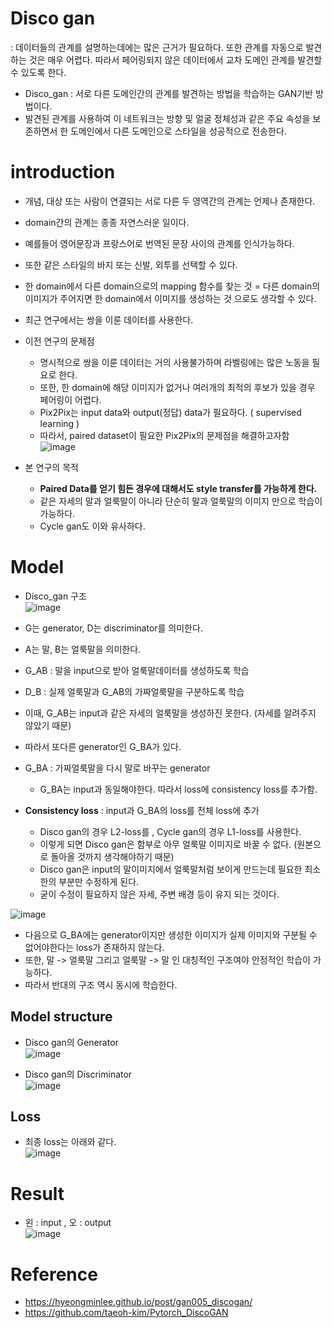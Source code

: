 # Disco gan
: 데이터들의 관계를 설명하는데에는 많은 근거가 필요하다. 또한 관계를 자동으로 발견하는 것은 매우 어렵다. 따라서 페어링되지 않은 데이터에서 교차 도메인 관계를 발견할 수 있도록 한다.

- Disco_gan : 서로 다른 도메인간의 관계를 발견하는 방법을 학습하는 GAN기반 방법이다.
- 발견된 관계를 사용하여 이 네트워크는 방향 및 얼굴 정체성과 같은 주요 속성을 보존하면서 한 도메인에서 다른 도메인으로 스타일을 성공적으로 전송한다.

# introduction
- 개념, 대상 또는 사람이 연결되는 서로 다른 두 영역간의 관계는 언제나 존재한다.
- domain간의 관계는 종종 자연스러운 일이다.
- 예를들어 영어문장과 프랑스어로 번역된 문장 사이의 관계를 인식가능하다.
- 또한 같은 스타일의 바지 또는 신발, 외투를 선택할 수 있다.
- 한 domain에서 다른 domain으로의 mapping 함수를 찾는 것 = 다른 domain의 이미지가 주어지면 한 domain에서 이미지를 생성하는 것 으로도 생각할 수 있다.
- 최근 연구에서는 쌍을 이룬 데이터를 사용한다. 

- 이전 연구의 문제점
  - 명시적으로 쌍을 이룬 데이터는 거의 사용불가하며 라벨링에는 많은 노동을 필요로 한다.
  - 또한, 한 domain에 해당 이미지가 없거나 여러개의 최적의 후보가 있을 경우 페어링이 어렵다.
  - Pix2Pix는 input data와 output(정답) data가 필요하다. ( supervised learning )
  - 따라서, paired dataset이 필요한 Pix2Pix의 문제점을 해결하고자함\
  ![image](https://user-images.githubusercontent.com/70633080/110598197-d316ec00-81c4-11eb-9c39-f0e7860f0e2a.png)

 - 본 연구의 목적
    - **Paired Data를 얻기 힘든 경우에 대해서도 style transfer를 가능하게 한다.**
    - 같은 자세의 말과 얼룩말이 아니라 단순히 말과 얼룩말의 이미지 만으로 학습이 가능하다.
    - Cycle gan도 이와 유사하다.

# Model
- Disco_gan 구조\
![image](https://user-images.githubusercontent.com/70633080/110601936-cf856400-81c8-11eb-8b4e-2531827faefc.png)

- G는 generator, D는 discriminator를 의미한다.
- A는 말, B는 얼룩말을 의미한다.
- G_AB : 말을 input으로 받아 얼룩말데이터를 생성하도록 학습
- D_B : 실제 얼룩말과 G_AB의 가짜얼룩말을 구분하도록 학습
- 이때, G_AB는 input과 같은 자세의 얼룩말을 생성하진 못한다. (자세를 알려주지 않았기 때문)
- 따라서 또다른 generator인 G_BA가 있다.
- G_BA : 가짜얼룩말을 다시 말로 바꾸는 generator 
  - G_BA는 input과 동일해야한다. 따라서 loss에 consistency loss를 추가함.
  
- **Consistency loss** : input과 G_BA의 loss를 전체 loss에 추가
  - Disco gan의 경우 L2-loss를 , Cycle gan의 경우 L1-loss를 사용한다.
  - 이렇게 되면 Disco gan은 함부로 아무 얼룩말 이미지로 바꿀 수 없다. (원본으로 돌아올 것까지 생각해야하기 때문)
  - Disco gan은 input의 말이미지에서 얼룩말처럼 보이게 만드는데 필요한 최소한의 부분만 수정하게 된다.
  - 굳이 수정이 필요하지 않은 자세, 주변 배경 등이 유지 되는 것이다.

![image](https://user-images.githubusercontent.com/70633080/110601565-6f8ebd80-81c8-11eb-91e9-fd33070e562d.png)
- 다음으로 G_BA에는 generator이지만 생성한 이미지가 실제 이미지와 구분될 수 없어야한다는 loss가 존재하지 않는다.
- 또한, 말 -> 얼룩말 그리고 얼룩말 -> 말 인 대칭적인 구조여야 안정적인 학습이 가능하다.
- 따라서 반대의 구조 역시 동시에 학습한다.

## Model structure
- Disco gan의 Generator\
![image](https://user-images.githubusercontent.com/70633080/110602431-5afef500-81c9-11eb-9dcf-67921bc66f6b.png)

- Disco gan의 Discriminator\
![image](https://user-images.githubusercontent.com/70633080/110602502-6ce09800-81c9-11eb-94d8-22285ea98be3.png)

## Loss
- 최종 loss는 아래와 같다.\
![image](https://user-images.githubusercontent.com/70633080/110602302-360a8200-81c9-11eb-8fb2-fe8a9f9dbfe1.png)

# Result
- 왼 : input , 오 : output\
![image](https://user-images.githubusercontent.com/70633080/110602648-8e418400-81c9-11eb-81f5-3e6f2c42b47e.png)


# Reference
- <https://hyeongminlee.github.io/post/gan005_discogan/>
- <https://github.com/taeoh-kim/Pytorch_DiscoGAN>
